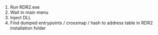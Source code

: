 1. Run RDR2.exe
2. Wait in main menu
3. Inject DLL
4. Find dumped entrypoints / crossmap / hash to address table in RDR2 installation folder
